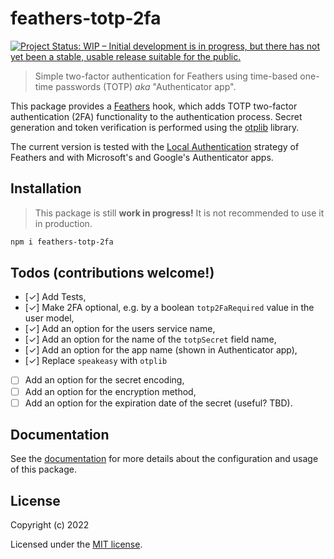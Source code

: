 # feathers-totp-2fa

[![Project Status: WIP – Initial development is in progress, but there has not yet been a stable, usable release suitable for the public.](https://www.repostatus.org/badges/latest/wip.svg)](https://www.repostatus.org/#wip)

> Simple two-factor authentication for Feathers using time-based one-time passwords (TOTP) _aka_ "Authenticator app".

This package provides a [Feathers](https://docs.feathersjs.com/) hook, which adds TOTP two-factor authentication (2FA) functionality to the authentication process. Secret generation and token verification is performed using the [otplib](https://github.com/yeojz/otplib) library.

The current version is tested with the [Local Authentication](https://docs.feathersjs.com/api/authentication/local.html) strategy of Feathers and with Microsoft's and Google's Authenticator apps.

## Installation

> This package is still **work in progress!** It is not recommended to use it in production.

```bash
npm i feathers-totp-2fa
```

## Todos (contributions welcome!)

- [✓] Add Tests,
- [✓] Make 2FA optional, e.g. by a boolean `totp2FaRequired` value in the user model,
- [✓] Add an option for the users service name,
- [✓] Add an option for the name of the `totpSecret` field name,
- [✓] Add an option for the app name (shown in Authenticator app),
- [✓] Replace `speakeasy` with `otplib`
- [ ] Add an option for the secret encoding,
- [ ] Add an option for the encryption method,
- [ ] Add an option for the expiration date of the secret (useful? TBD).

## Documentation

See the [documentation](docs/index) for more details about the configuration and usage of this package.

## License

Copyright (c) 2022

Licensed under the [MIT license](LICENSE).
